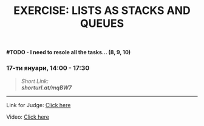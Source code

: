<h1 align="center">EXERCISE: LISTS AS STACKS AND QUEUES</h1>
    <br>

<p><b>#TODO - I need to resole all the tasks... (8, 9, 10) </b></p>

<h3>17-ти януари, 14:00 - 17:30</h3>

<blockquote>
    <i>
        Short Link: <br> 
        <b>
            shorturl.at/mqBW7
        </b> 
    </i>
</blockquote>

<hr>

<p>
    Link for Judge: <a href="https://judge.softuni.bg/Contests/Compete/Index/1831#0">Click here</a>
</p>

<p>
    Video: <a href="https://www.youtube.com/watch?v=xqzzBdPjk9M&list=PLdu5EMqCM5n_VJYA0vOGaaFmuucMciBtQ&index=3&t=0s">Click here</a>
</p>
